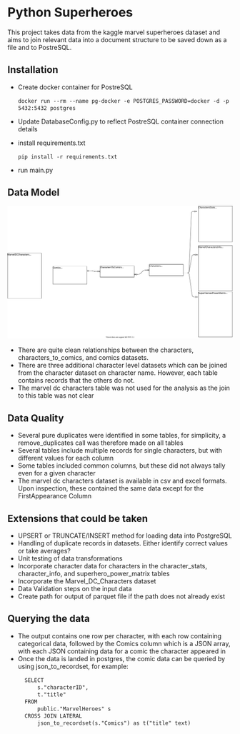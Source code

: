 # Python Superheroes

This project takes data from the kaggle marvel superheroes dataset and aims to join relevant data into a document structure to be saved down as a file and to PostreSQL.

## Installation
- Create docker container for PostreSQL
  ```
  docker run --rm --name pg-docker -e POSTGRES_PASSWORD=docker -d -p 5432:5432 postgres
  ```
- Update DatabaseConfig.py to reflect PostreSQL container connection details
- install requirements.txt
  ```
  pip install -r requirements.txt
  ```

- run main.py

## Data Model
![Image of architecture](https://github.com/stevewb1993/pythonsuperheroes/blob/master/marveldatamodel.svg)

- There are quite clean relationships between the characters, characters_to_comics, and comics datasets. 
- There are three additional character level datasets which can be joined from the character dataset on character name. However, each table contains records that the others do not.
- The marvel dc characters table was not used for the analysis as the join to this table was not clear

## Data Quality
- Several pure duplicates were identified in some tables, for simplicity, a remove_duplicates call was therefore made on all tables
- Several tables include multiple records for single characters, but with different values for each column
- Some tables included common columns, but these did not always tally even for a given character
- The marvel dc characters dataset is available in csv and excel formats. Upon inspection, these contained the same data except for the FirstAppearance Column

## Extensions that could be taken
- UPSERT or TRUNCATE/INSERT method for loading data into PostgreSQL
- Handling of duplicate records in datasets. Either identify correct values or take averages?
- Unit testing of data transformations
- Incorporate character data for characters in the character_stats, character_info, and superhero_power_matrix tables
- Incorporate the Marvel_DC_Characters dataset
- Data Validation steps on the input data
- Create path for output of parquet file if the path does not already exist

## Querying the data
- The output contains one row per character, with each row containing categorical data, followed by the Comics column which is a JSON array, with each JSON containing data for a comic the character appeared in
- Once the data is landed in postgres, the comic data can be queried by using json_to_recordset, for example:
  ```
    SELECT 
	    s."characterID",
	    t."title"
    FROM
        public."MarvelHeroes" s
	CROSS JOIN LATERAL
	    json_to_recordset(s."Comics") as t("title" text)
  ```

